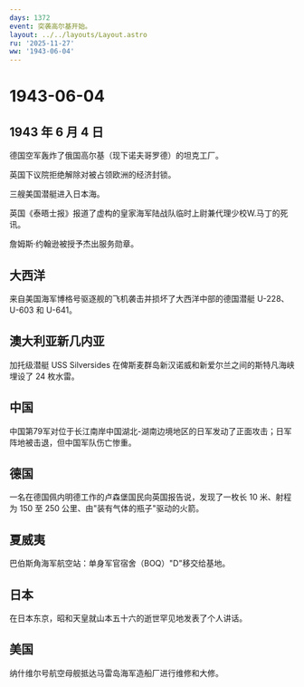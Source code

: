 ```yaml
---
days: 1372
event: 突袭高尔基开始。
layout: ../../layouts/Layout.astro
ru: '2025-11-27'
ww: '1943-06-04'
---
```


# 1943-06-04

## 1943 年 6 月 4 日

德国空军轰炸了俄国高尔基（现下诺夫哥罗德）的坦克工厂。

英国下议院拒绝解除对被占领欧洲的经济封锁。

三艘美国潜艇进入日本海。

英国《泰晤士报》报道了虚构的皇家海军陆战队临时上尉兼代理少校W.马丁的死讯。

詹姆斯·约翰逊被授予杰出服务勋章。

## 大西洋

来自美国海军博格号驱逐舰的飞机袭击并损坏了大西洋中部的德国潜艇
U-228、U-603 和 U-641。

## 澳大利亚新几内亚

加托级潜艇 USS Silversides
在俾斯麦群岛新汉诺威和新爱尔兰之间的斯特凡海峡埋设了 24 枚水雷。

## 中国

中国第79军对位于长江南岸中国湖北-湖南边境地区的日军发动了正面攻击；日军阵地被击退，但中国军队伤亡惨重。

## 德国

一名在德国佩内明德工作的卢森堡国民向英国报告说，发现了一枚长 10
米、射程为 150 至 250 公里、由"装有气体的瓶子"驱动的火箭。

## 夏威夷

巴伯斯角海军航空站：单身军官宿舍（BOQ）"D"移交给基地。

## 日本

在日本东京，昭和天皇就山本五十六的逝世罕见地发表了个人讲话。

## 美国

纳什维尔号航空母舰抵达马雷岛海军造船厂进行维修和大修。